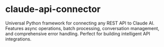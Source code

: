 # claude-api-connector
Universal Python framework for connecting any REST API to Claude AI. Features async operations, batch processing, conversation management, and comprehensive error handling. Perfect for building intelligent API integrations.
